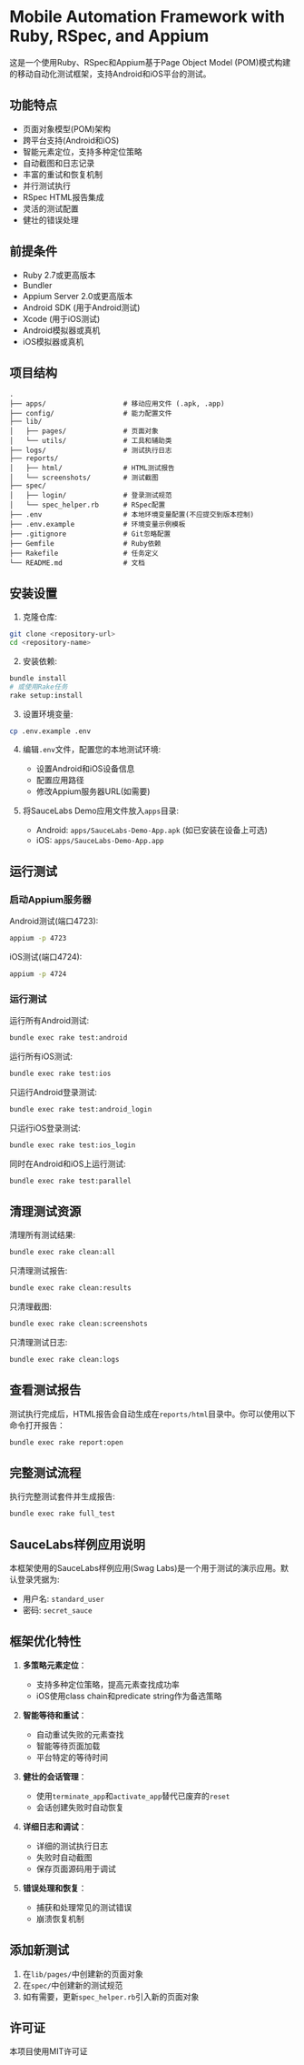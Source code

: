 # Mobile Automation Framework with Ruby, RSpec, and Appium

这是一个使用Ruby、RSpec和Appium基于Page Object Model (POM)模式构建的移动自动化测试框架，支持Android和iOS平台的测试。

## 功能特点

- 页面对象模型(POM)架构
- 跨平台支持(Android和iOS)
- 智能元素定位，支持多种定位策略
- 自动截图和日志记录
- 丰富的重试和恢复机制
- 并行测试执行
- RSpec HTML报告集成
- 灵活的测试配置
- 健壮的错误处理

## 前提条件

- Ruby 2.7或更高版本
- Bundler
- Appium Server 2.0或更高版本
- Android SDK (用于Android测试)
- Xcode (用于iOS测试)
- Android模拟器或真机
- iOS模拟器或真机

## 项目结构

```
.
├── apps/                   # 移动应用文件 (.apk, .app)
├── config/                 # 能力配置文件
├── lib/
│   ├── pages/              # 页面对象
│   └── utils/              # 工具和辅助类
├── logs/                   # 测试执行日志
├── reports/
│   ├── html/               # HTML测试报告
│   └── screenshots/        # 测试截图
├── spec/
│   ├── login/              # 登录测试规范
│   └── spec_helper.rb      # RSpec配置
├── .env                    # 本地环境变量配置(不应提交到版本控制)
├── .env.example            # 环境变量示例模板
├── .gitignore              # Git忽略配置
├── Gemfile                 # Ruby依赖
├── Rakefile                # 任务定义
└── README.md               # 文档
```

## 安装设置

1. 克隆仓库:

```bash
git clone <repository-url>
cd <repository-name>
```

2. 安装依赖:

```bash
bundle install
# 或使用Rake任务
rake setup:install
```

3. 设置环境变量:

```bash
cp .env.example .env
```

4. 编辑`.env`文件，配置您的本地测试环境:
   - 设置Android和iOS设备信息
   - 配置应用路径
   - 修改Appium服务器URL(如需要)

5. 将SauceLabs Demo应用文件放入`apps`目录:
   - Android: `apps/SauceLabs-Demo-App.apk` (如已安装在设备上可选)
   - iOS: `apps/SauceLabs-Demo-App.app`

## 运行测试

### 启动Appium服务器

Android测试(端口4723):
```bash
appium -p 4723
```

iOS测试(端口4724):
```bash
appium -p 4724
```

### 运行测试

运行所有Android测试:
```bash
bundle exec rake test:android
```

运行所有iOS测试:
```bash
bundle exec rake test:ios
```

只运行Android登录测试:
```bash
bundle exec rake test:android_login
```

只运行iOS登录测试:
```bash
bundle exec rake test:ios_login
```

同时在Android和iOS上运行测试:
```bash
bundle exec rake test:parallel
```

## 清理测试资源

清理所有测试结果:
```bash
bundle exec rake clean:all
```

只清理测试报告:
```bash
bundle exec rake clean:results
```

只清理截图:
```bash
bundle exec rake clean:screenshots
```

只清理测试日志:
```bash
bundle exec rake clean:logs
```

## 查看测试报告

测试执行完成后，HTML报告会自动生成在`reports/html`目录中。你可以使用以下命令打开报告：

```bash
bundle exec rake report:open
```

## 完整测试流程

执行完整测试套件并生成报告:
```bash
bundle exec rake full_test
```

## SauceLabs样例应用说明

本框架使用的SauceLabs样例应用(Swag Labs)是一个用于测试的演示应用。默认登录凭据为:

- 用户名: `standard_user`
- 密码: `secret_sauce`

## 框架优化特性

1. **多策略元素定位**：
   - 支持多种定位策略，提高元素查找成功率
   - iOS使用class chain和predicate string作为备选策略

2. **智能等待和重试**：
   - 自动重试失败的元素查找
   - 智能等待页面加载
   - 平台特定的等待时间

3. **健壮的会话管理**：
   - 使用`terminate_app`和`activate_app`替代已废弃的`reset`
   - 会话创建失败时自动恢复

4. **详细日志和调试**：
   - 详细的测试执行日志
   - 失败时自动截图
   - 保存页面源码用于调试

5. **错误处理和恢复**：
   - 捕获和处理常见的测试错误
   - 崩溃恢复机制

## 添加新测试

1. 在`lib/pages/`中创建新的页面对象
2. 在`spec/`中创建新的测试规范
3. 如有需要，更新`spec_helper.rb`引入新的页面对象

## 许可证

本项目使用MIT许可证 